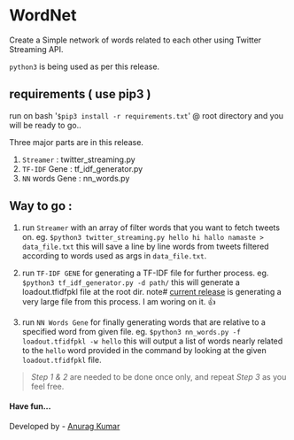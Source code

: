 # WordNet
Create a Simple network of words related to each other using Twitter Streaming API.

`python3` is being used as per this release.

## requirements ( use pip3 )
run on bash '`$pip3 install -r requirements.txt`' @ root directory and you will be ready to go..

Three major parts are in this release.
1. `Streamer` : twitter_streaming.py
2. `TF-IDF` Gene : tf_idf_generator.py
3. `NN` words Gene : nn_words.py  

## Way to go :
1. run `Streamer` with an array of filter words that you want to fetch tweets on.
eg. `$python3 twitter_streaming.py hello hi hallo namaste > data_file.txt`
this will save a line by line words from tweets filtered according to words used as args in `data_file.txt`.

2.  run `TF-IDF GENE` for generating a TF-IDF file for further process.
eg. `$python3 tf_idf_generator.py -d path/`
this will generate a loadout.tfidfpkl file at the root dir.
note# [current release](https://github.com/anuragkumarak95/wordnet/releases/tag/v0.0.1-beta) is generating a very large file from this process. I am woring on it. :+1: 

3. run `NN Words Gene` for finally generating words that are relative to a specified word from given file.
eg. `$python3 nn_words.py -f loadout.tfidfpkl -w hello`
this will output a list of words nearly related to the `hello` word provided in the command by looking at the given `loadout.tfidfpkl` file.

> *Step 1 & 2* are needed to be done once only, and repeat *Step 3* as you feel free.

#### Have fun...

Developed by -
[Anurag Kumar](https://github.com/anuragkumarak95)
